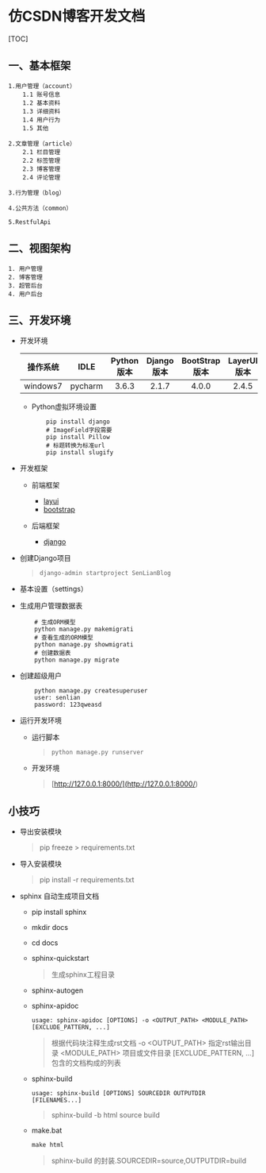# 仿CSDN博客开发文档 #

[TOC]

## 一、基本框架 ##
    1.用户管理（account）
        1.1 账号信息
        1.2 基本资料
        1.3 详细资料
        1.4 用户行为
        1.5 其他
        
    2.文章管理（article）
        2.1 栏目管理
        2.2 标签管理
        2.3 博客管理
        2.4 评论管理   
        
    3.行为管理（blog）
    
    4.公共方法（common）
    
    5.RestfulApi

## 二、视图架构 ##
    1. 用户管理
    2. 博客管理
    3. 超管后台
    4. 用户后台

## 三、开发环境 ##
- 开发环境       
                                                                            
    操作系统|IDLE|Python版本|Django版本|BootStrap版本|LayerUI版本               
    :------:|:------:|:------:|:------:|:------:|:------:        
    windows7|pycharm|3.6.3|2.1.7|4.0.0|2.4.5
                                             
    - Python虚拟环境设置                           
        ```虚拟环境模块安装                           
            pip install django               
            # ImageField字段需要                 
            pip install Pillow               
            # 标题转换为标准url                     
            pip install slugify              
        ``` 

- 开发框架
    - 前端框架
        - [layui](<'https://www.layui.com/'>)
        - [bootstrap](<'https://v2.bootcss.com/javascript.html#modals'>)
    
    - 后端框架
        - [django](<'https://docs.djangoproject.com/en/2.1/'>)        
   
        
- 创建Django项目
    > `django-admin startproject SenLianBlog`      
  
         
- 基本设置（settings）   


- 生成用户管理数据表                                                      
    ```生成数据表                        
        # 生成ORM模型                   
        python manage.py makemigrati
        # 查看生成的ORM模型                
        python manage.py showmigrati
        # 创建数据表                     
        python manage.py migrate    
    ```    
    
    
- 创建超级用户                                    
    ```创建超级用户                               
        python manage.py createsuperuser    
        user: senlian                       
        password: 123qweasd                 
    ```
   
    
- 运行开发环境                                  
    - 运行脚本                                
        > `python manage.py runserver`            
    - 开发环境                                                                             
        > [http://127.0.0.1:8000/](<http://127.0.0.1:8000/>)                                                                                                                                                        
        

## 小技巧 ##
- 导出安装模块                                                   
    > pip freeze > requirements.txt                        
     
                                                           
- 导入安装模块                                                   
    > pip install -r requirements.txt                      
  
                                                           
- sphinx 自动生成项目文档
    - pip install sphinx
    - mkdir docs
    - cd docs
    - sphinx-quickstart
        > 生成sphinx工程目录
    - sphinx-autogen         
    - sphinx-apidoc 
    
        `usage: sphinx-apidoc [OPTIONS] -o <OUTPUT_PATH> <MODULE_PATH> [EXCLUDE_PATTERN, ...]`
        > 根据代码块注释生成rst文档
        > -o <OUTPUT_PATH> 指定rst输出目录
        > <MODULE_PATH> 项目或文件目录 
        > [EXCLUDE_PATTERN, ...] 包含的文档构成的列表
        
    - sphinx-build
        
        `usage: sphinx-build [OPTIONS] SOURCEDIR OUTPUTDIR [FILENAMES...]`
        > sphinx-build -b html source build
    - make.bat
        
        `make html`
        > sphinx-build 的封装.SOURCEDIR=source,OUTPUTDIR=build       